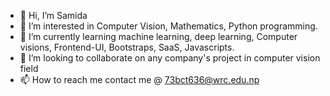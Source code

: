 - 👋 Hi, I’m Samida
- 👀 I’m interested in Computer Vision, Mathematics, Python programming.
- 🌱 I’m currently learning machine learning, deep learning, Computer visions, Frontend-UI, Bootstraps, SaaS, Javascripts.
- 💞️ I’m looking to collaborate on any company's project in computer vision field
- 📫 How to reach me contact me @ 73bct636@wrc.edu.np

